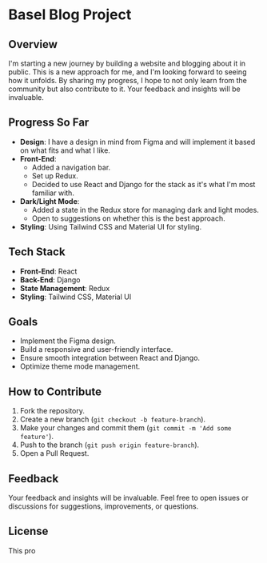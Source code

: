 # Basel Blog Project

## Overview

I'm starting a new journey by building a website and blogging about it in public. This is a new approach for me, and I'm looking forward to seeing how it unfolds. By sharing my progress, I hope to not only learn from the community but also contribute to it. Your feedback and insights will be invaluable.

## Progress So Far

- **Design**: I have a design in mind from Figma and will implement it based on what fits and what I like.
- **Front-End**:
  - Added a navigation bar.
  - Set up Redux.
  - Decided to use React and Django for the stack as it's what I'm most familiar with.
- **Dark/Light Mode**:
  - Added a state in the Redux store for managing dark and light modes.
  - Open to suggestions on whether this is the best approach.
- **Styling**: Using Tailwind CSS and Material UI for styling.

## Tech Stack

- **Front-End**: React
- **Back-End**: Django
- **State Management**: Redux
- **Styling**: Tailwind CSS, Material UI

## Goals

- Implement the Figma design.
- Build a responsive and user-friendly interface.
- Ensure smooth integration between React and Django.
- Optimize theme mode management.

## How to Contribute

1. Fork the repository.
2. Create a new branch (`git checkout -b feature-branch`).
3. Make your changes and commit them (`git commit -m 'Add some feature'`).
4. Push to the branch (`git push origin feature-branch`).
5. Open a Pull Request.

## Feedback

Your feedback and insights will be invaluable. Feel free to open issues or discussions for suggestions, improvements, or questions.

## License

This pro
